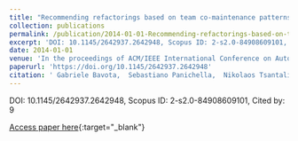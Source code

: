 ```yaml
---
title: "Recommending refactorings based on team co-maintenance patterns"
collection: publications
permalink: /publication/2014-01-01-Recommending-refactorings-based-on-team-co-maintenance-patterns
excerpt: 'DOI: 10.1145/2642937.2642948, Scopus ID: 2-s2.0-84908609101, Cited by: 9'
date: 2014-01-01
venue: 'In the proceedings of ACM/IEEE International Conference on Automated Software Engineering, ASE &apos;14, Vasteras, Sweden - September 15 - 19, 2014'
paperurl: 'https://doi.org/10.1145/2642937.2642948'
citation: ' Gabriele Bavota,  Sebastiano Panichella,  Nikolaos Tsantalis,  Massimiliano Di,  Rocco Oliveto,  Gerardo Canfora, &quot;Recommending refactorings based on team co-maintenance patterns.&quot; In the proceedings of ACM/IEEE International Conference on Automated Software Engineering, ASE &amp;apos;14, Vasteras, Sweden - September 15 - 19, 2014, 2014.'
---
```

DOI: 10.1145/2642937.2642948, Scopus ID: 2-s2.0-84908609101, Cited by: 9

[Access paper here](https://doi.org/10.1145/2642937.2642948){:target="_blank"}
